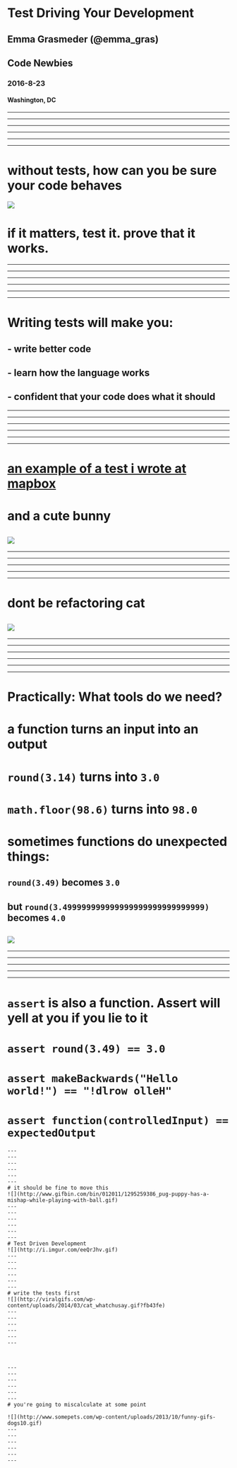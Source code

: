 # Test Driving Your Development
## Emma Grasmeder (@emma_gras)
## Code Newbies
### 2016-8-23
#### Washington, DC
---
---
---
---
---
---
# without tests, how can you be sure your code behaves
![](http://i.imgur.com/zWDKoeD.gif)
# if it matters, test it. prove that it works.
---
---
---
---
---
---
# Writing tests will make you:
## - write better code 
## - learn how the language works
## - confident that your code does what it should
---
---
---
---
---
---
# [an example of a test i wrote at mapbox](https://github.com/mapbox/stats-online/blob/master/test/incremental-variance.test.js#L6-L16)
# and a cute bunny
![](http://img.pandawhale.com/post-14955-Smiling-Bunny-gif-t2bs.gif)
---
---
---
---
---
---
# dont be refactoring cat
![](http://img.pandawhale.com/post-10513-Code-Refactoring-Cat-in-Bathtu-U295.gif)
---
---
---
---
---
---
---
# Practically: What tools do we need?
# a function turns an input into an output
# `round(3.14)` turns into `3.0`
# `math.floor(98.6)` turns into `98.0`
# sometimes functions do unexpected things:
## `round(3.49)` becomes `3.0` 
## but `round(3.499999999999999999999999999999)` becomes `4.0`
![](https://blooper0223.files.wordpress.com/2016/04/where-will-your-cat-be-when-the-catnip-kicks-in.gif)
---
---
---
---
---
---
# `assert` is also a function. Assert will yell at you if you lie to it
# `assert round(3.49) == 3.0`
# `assert makeBackwards("Hello world!") == "!dlrow olleH"`
# `assert function(controlledInput) == expectedOutput`
```
---
---
---
---
---
---
# it should be fine to move this
![](http://www.gifbin.com/bin/012011/1295259386_pug-puppy-has-a-mishap-while-playing-with-ball.gif)
---
---
---
---
---
---
# Test Driven Development
![](http://i.imgur.com/eeQrJhv.gif)
---
---
---
---
---
---
# write the tests first
![](http://viralgifs.com/wp-content/uploads/2014/03/cat_whatchusay.gif?fb43fe)
---
---
---
---
---
---



---
---
---
---
---
---
# you're going to miscalculate at some point

![](http://www.somepets.com/wp-content/uploads/2013/10/funny-gifs-dogs10.gif)
---
---
---
---
---
---
